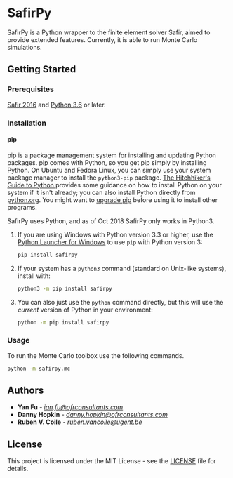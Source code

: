 # SafirPy

SafirPy is a Python wrapper to the finite element solver Safir, aimed to provide extended features. Currently, it is able to run Monte Carlo simulations.

## Getting Started

### Prerequisites

[Safir 2016](https://www.uee.uliege.be/cms/c_2383458/en/safir) and [Python 3.6](https://www.anaconda.com/download/) or later.


### Installation

#### pip

pip is a package management system for installing and updating Python packages. pip comes with Python, so you get pip simply by installing Python. On Ubuntu and Fedora Linux, you can simply use your system package manager to install the `python3-pip` package. [The Hitchhiker's Guide to Python ](https://docs.python-guide.org/starting/installation/) provides some guidance on how to install Python on your system if it isn't already; you can also install Python directly from [python.org](https://www.python.org/getit/). You might want to [upgrade pip](https://pip.pypa.io/en/stable/installing/) before using it to install other programs.

SafirPy uses Python, and as of Oct 2018 SafirPy only works in Python3. 

1.	If you are using Windows with Python version 3.3 or higher, use the [Python Launcher for Windows](https://docs.python.org/3/using/windows.html?highlight=shebang#python-launcher-for-windows) to use `pip` with Python version 3:
    ```sh
    pip install safirpy
    ```
2.	If your system has a `python3` command (standard on Unix-like systems), install with:
    ```sh
    python3 -m pip install safirpy
    ```
3.	You can also just use the `python` command directly, but this will use the _current_ version of Python in your environment:
    ```sh
    python -m pip install safirpy
    ```

### Usage

To run the Monte Carlo toolbox use the following commands.

```sh
python -m safirpy.mc
```

## Authors

* **Yan Fu** - *ian.fu@ofrconsultants.com*
* **Danny Hopkin** - *danny.hopkin@ofrconsultants.com*
* **Ruben V. Coile** - *ruben.vancoile@ugent.be*

## License

This project is licensed under the MIT License - see the [LICENSE](LICENSE) file for details.
